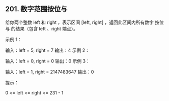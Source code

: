 ## 201. 数字范围按位与
给你两个整数 left 和 right ，表示区间 [left, right] ，返回此区间内所有数字 按位与 的结果（包含 left 、right 端点）。

 

示例 1：

输入：left = 5, right = 7
输出：4
示例 2：

输入：left = 0, right = 0
输出：0
示例 3：

输入：left = 1, right = 2147483647
输出：0
 

提示：

0 <= left <= right <= 231 - 1
